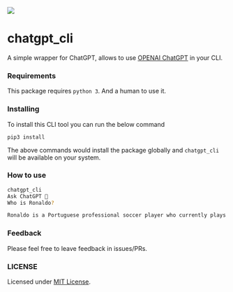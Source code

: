 ![](https://visitor-badge.glitch.me/badge?page_id=rishabkumar7.python-chatgpt-cli)

# chatgpt_cli

A simple wrapper for ChatGPT, allows to use [OPENAI ChatGPT](https://openai.com/blog/chatgpt/) in your CLI.

### Requirements

This package requires `python 3`. And a human to use it.

### Installing

To install this CLI tool you can run the below command

```
pip3 install 
```

The above commands would install the package globally and `chatgpt_cli` will be available on your system.

### How to use

``` bash
chatgpt_cli
Ask ChatGPT 🤖 
Who is Ronaldo?                                                 

Ronaldo is a Portuguese professional soccer player who currently plays for the Italian Serie A club Juventus. He is widely considered one of the greatest soccer players of all time. Ronaldo has won five Ballon dOr awards, the most for a European player, and is the first player to win four European Golden Shoes. He has also won 29 trophies in his career, including five league titles, four UEFA Champions League titles, and one UEFA European Championship.
```

### Feedback

Please feel free to leave feedback in issues/PRs.

### LICENSE

Licensed under [MIT License](/LICENSE).
